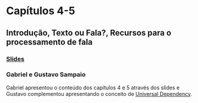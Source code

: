# Capítulos 4-5
## Introdução, Texto ou Fala?, Recursos para o processamento de fala
### [Slides](slides.pdf)
### Gabriel e Gustavo Sampaio
Gabriel apresentou o conteúdo dos capítulos 4 e 5 através dos slides e Gustavo 
complementou apresentando o conceito de [Universal Dependency](https://universaldependencies.org/#language-pt).
